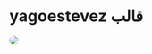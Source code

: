 # yagoestevez قالب


<img src="https://cdn.discordapp.com/attachments/802187913164619828/802196149116076062/unknown.png" style="border-radius: 50px;"/>
